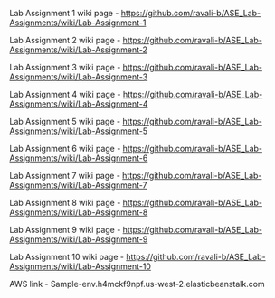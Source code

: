 Lab Assignment 1 wiki page - https://github.com/ravali-b/ASE_Lab-Assignments/wiki/Lab-Assignment-1

Lab Assignment 2 wiki page - https://github.com/ravali-b/ASE_Lab-Assignments/wiki/Lab-Assignment-2

Lab Assignment 3 wiki page - https://github.com/ravali-b/ASE_Lab-Assignments/wiki/Lab-Assignment-3

Lab Assignment 4 wiki page - https://github.com/ravali-b/ASE_Lab-Assignments/wiki/Lab-Assignment-4

Lab Assignment 5 wiki page - https://github.com/ravali-b/ASE_Lab-Assignments/wiki/Lab-Assignment-5

Lab Assignment 6 wiki page - https://github.com/ravali-b/ASE_Lab-Assignments/wiki/Lab-Assignment-6

Lab Assignment 7 wiki page - https://github.com/ravali-b/ASE_Lab-Assignments/wiki/Lab-Assignment-7

Lab Assignment 8 wiki page - https://github.com/ravali-b/ASE_Lab-Assignments/wiki/Lab-Assignment-8

Lab Assignment 9 wiki page - https://github.com/ravali-b/ASE_Lab-Assignments/wiki/Lab-Assignment-9

Lab Assignment 10 wiki page - https://github.com/ravali-b/ASE_Lab-Assignments/wiki/Lab-Assignment-10

AWS link -  Sample-env.h4mckf9npf.us-west-2.elasticbeanstalk.com
